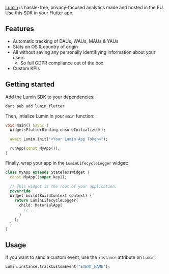<!--
This README describes the package. If you publish this package to pub.dev,
this README's contents appear on the landing page for your package.

For information about how to write a good package README, see the guide for
[writing package pages](https://dart.dev/guides/libraries/writing-package-pages).

For general information about developing packages, see the Dart guide for
[creating packages](https://dart.dev/guides/libraries/create-library-packages)
and the Flutter guide for
[developing packages and plugins](https://flutter.dev/developing-packages).
-->

[Lumin](https://www.uselumin.co/) is hassle-free, privacy-focused analytics made and hosted in the EU. Use this SDK in your Flutter app.

## Features

- Automatic tracking of DAUs, WAUs, MAUs & YAUs
- Stats on OS & country of origin
- All without saving any personally identifiying information about your users
  - So full GDPR compliance out of the box
- Custom KPIs

## Getting started

Add the Lumin SDK to your dependencies:

```sh
dart pub add lumin_flutter
```

Then, intialize Lumin in your `main` function:

```dart
void main() async {
  WidgetsFlutterBinding.ensureInitialized();

  await Lumin.init("<Your Lumin App Token>");

  runApp(const MyApp());
}
```

Finally, wrap your app in the `LuminLifecycleLogger` widget:

```dart
class MyApp extends StatelessWidget {
  const MyApp({super.key});

  // This widget is the root of your application.
  @override
  Widget build(BuildContext context) {
    return LuminLifecycleLogger(
      child: MaterialApp(
        // ...
      )
    );
  }
}
```

## Usage

If you want to send a custom event, use the `instance` attribute on `Lumin`:

```dart
Lumin.instance.trackCustomEvent("EVENT_NAME");
```
